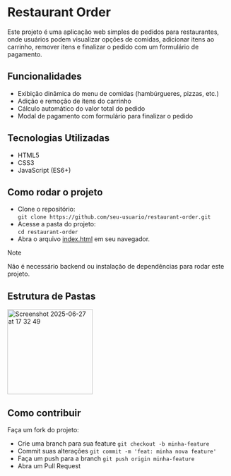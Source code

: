 # Restaurant Order
Este projeto é uma aplicação web simples de pedidos para restaurantes, onde usuários podem visualizar opções de comidas, adicionar itens ao carrinho, remover itens e finalizar o pedido com um formulário de pagamento.

## Funcionalidades
- Exibição dinâmica do menu de comidas (hambúrgueres, pizzas, etc.)<br>
- Adição e remoção de itens do carrinho<br>
- Cálculo automático do valor total do pedido<br>
- Modal de pagamento com formulário para finalizar o pedido<br>

## Tecnologias Utilizadas
- HTML5
- CSS3
- JavaScript (ES6+)
  
## Como rodar o projeto
- Clone o repositório:<br>
`git clone https://github.com/seu-usuario/restaurant-order.git`<br>
- Acesse a pasta do projeto:<br>
`cd restaurant-order`
- Abra o arquivo <ins>index.html</ins> em seu navegador.<br>
> [!NOTE]
> Não é necessário backend ou instalação de dependências para rodar este projeto.



## Estrutura de Pastas
<img width="193" alt="Screenshot 2025-06-27 at 17 32 49" src="https://github.com/user-attachments/assets/7ebca49e-2d20-47a4-ba5f-1a6b3818e28e" />

## Como contribuir
Faça um fork do projeto:
- Crie uma branch para sua feature `git checkout -b minha-feature`
- Commit suas alterações `git commit -m 'feat: minha nova feature'`
- Faça um push para a branch `git push origin minha-feature`
- Abra um Pull Request
